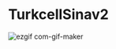 # TurkcellSinav2

![ezgif com-gif-maker](https://user-images.githubusercontent.com/58858983/161836126-6bc7f394-50e4-4d69-a4fe-50a13979f1ca.gif)
